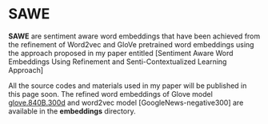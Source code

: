 # SAWE
**SAWE** are sentiment aware word embeddings that have been achieved from the refinement of Word2vec and GloVe pretrained word embeddings using the approach proposed in my paper entitled [Sentiment Aware Word Embeddings Using Refinement and Senti-Contextualized Learning Approach]

All the source codes and materials used in my paper will be published in this page soon.
The refined word embeddings of Glove model [glove.840B.300d](http://nlp.stanford.edu/data/glove.840B.300d.zip) and word2vec model [GoogleNews-negative300] are available in the **embeddings** directory.
